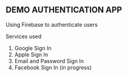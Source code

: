 ## DEMO AUTHENTICATION APP
Using Firebase to authenticate users

Services used

1. Google Sign In
2. Apple Sign In
3. Email and Password Sign In
4. Facebook Sign In (in progress)


